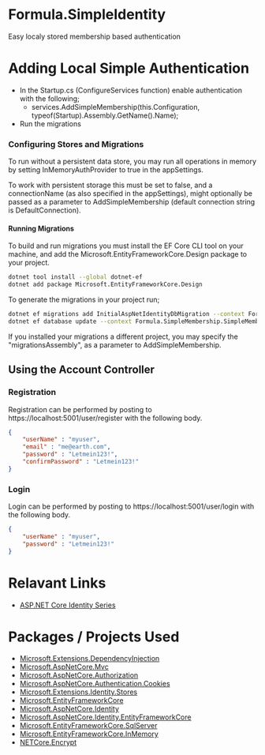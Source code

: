 # Formula.SimpleIdentity
Easy localy stored membership based authentication

# Adding Local Simple Authentication
- In the Startup.cs (ConfigureServices function) enable authentication with the following;
  - services.AddSimpleMembership(this.Configuration, typeof(Startup).Assembly.GetName().Name);
- Run the migrations

### Configuring Stores and Migrations
To run without a persistent data store, you may run all operations in memory by setting 
InMemoryAuthProvider to true in the appSettings.

To work with persistent storage this must be set to false, and a connectionName (as also specified in the appSettings), might optionally be passed as a parameter to AddSimpleMembership (default connection string is DefaultConnection).

#### Running Migrations
To build and run migrations you must install the EF Core CLI tool on your machine, and add the Microsoft.EntityFrameworkCore.Design package to your project.

```bash
dotnet tool install --global dotnet-ef
dotnet add package Microsoft.EntityFrameworkCore.Design
```

To generate the migrations in your project run;

```bash
dotnet ef migrations add InitialAspNetIdentityDbMigration --context Formula.SimpleMembership.SimpleMembershipDbContext --output-dir Data/Migrations/SimpleMembership/IdentityDb
dotnet ef database update --context Formula.SimpleMembership.SimpleMembershipDbContext
```

If you installed your migrations a different project, you may specify the "migrationsAssembly", as a parameter to AddSimpleMembership.

## Using the Account Controller

### Registration
Registration can be performed by posting to https://localhost:5001/user/register
with the following body.

```JSON
{
    "userName" : "myuser",
    "email" : "me@earth.com",
    "password" : "Letmein123!",
    "confirmPassword" : "Letmein123!"
}
```

###  Login
Login can be performed by posting to https://localhost:5001/user/login
with the following body.

```JSON
{
    "userName" : "myuser",
    "password" : "Letmein123!"
}
```

# Relavant Links
- [ASP.NET Core Identity Series](https://chsakell.com/2018/04/28/asp-net-core-identity-series-getting-started)

# Packages / Projects Used
- [Microsoft.Extensions.DependencyInjection](https://www.nuget.org/packages/Microsoft.Extensions.DependencyInjection/)
- [Microsoft.AspNetCore.Mvc](https://www.nuget.org/packages/Microsoft.AspNetCore.Mvc/)
- [Microsoft.AspNetCore.Authorization](https://www.nuget.org/packages/Microsoft.AspNetCore.Authorization/)
- [Microsoft.AspNetCore.Authentication.Cookies](https://www.nuget.org/packages/Microsoft.AspNetCore.Authentication.Cookies/)
- [Microsoft.Extensions.Identity.Stores](https://www.nuget.org/packages/Microsoft.Extensions.Identity.Stores/)
- [Microsoft.EntityFrameworkCore](https://www.nuget.org/packages/Microsoft.EntityFrameworkCore/)
- [Microsoft.AspNetCore.Identity](Microsoft.AspNetCore.Identity)
- [Microsoft.AspNetCore.Identity.EntityFrameworkCore](https://www.nuget.org/packages/Microsoft.AspNetCore.Identity.EntityFrameworkCore/)
- [Microsoft.EntityFrameworkCore.SqlServer](https://www.nuget.org/packages/Microsoft.EntityFrameworkCore.SqlServer)
- [Microsoft.EntityFrameworkCore.InMemory](https://www.nuget.org/packages/Microsoft.EntityFrameworkCore.InMemory)
- [NETCore.Encrypt](https://www.nuget.org/packages/NETCore.Encrypt/)